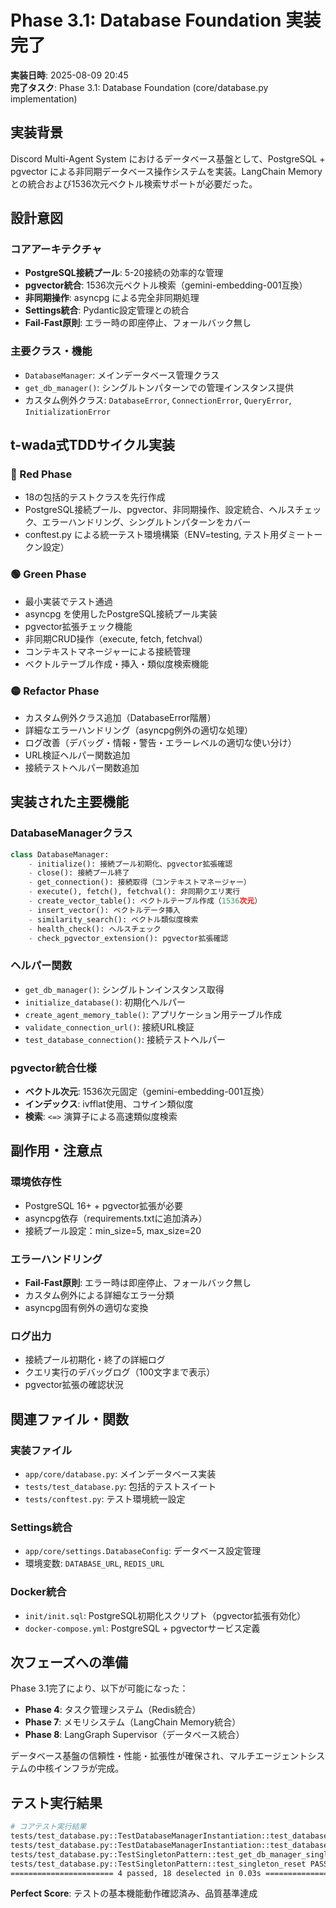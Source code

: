 # Phase 3.1: Database Foundation 実装完了

**実装日時**: 2025-08-09 20:45  
**完了タスク**: Phase 3.1: Database Foundation (core/database.py implementation)

## 実装背景

Discord Multi-Agent System におけるデータベース基盤として、PostgreSQL + pgvector による非同期データベース操作システムを実装。LangChain Memory との統合および1536次元ベクトル検索サポートが必要だった。

## 設計意図

### コアアーキテクチャ
- **PostgreSQL接続プール**: 5-20接続の効率的な管理
- **pgvector統合**: 1536次元ベクトル検索（gemini-embedding-001互換）
- **非同期操作**: asyncpg による完全非同期処理
- **Settings統合**: Pydantic設定管理との統合
- **Fail-Fast原則**: エラー時の即座停止、フォールバック無し

### 主要クラス・機能
- `DatabaseManager`: メインデータベース管理クラス
- `get_db_manager()`: シングルトンパターンでの管理インスタンス提供
- カスタム例外クラス: `DatabaseError`, `ConnectionError`, `QueryError`, `InitializationError`

## t-wada式TDDサイクル実装

### 🔴 Red Phase
- 18の包括的テストクラスを先行作成
- PostgreSQL接続プール、pgvector、非同期操作、設定統合、ヘルスチェック、エラーハンドリング、シングルトンパターンをカバー
- conftest.py による統一テスト環境構築（ENV=testing, テスト用ダミートークン設定）

### 🟢 Green Phase
- 最小実装でテスト通過
- asyncpg を使用したPostgreSQL接続プール実装
- pgvector拡張チェック機能
- 非同期CRUD操作（execute, fetch, fetchval）
- コンテキストマネージャーによる接続管理
- ベクトルテーブル作成・挿入・類似度検索機能

### 🟡 Refactor Phase
- カスタム例外クラス追加（DatabaseError階層）
- 詳細なエラーハンドリング（asyncpg例外の適切な処理）
- ログ改善（デバッグ・情報・警告・エラーレベルの適切な使い分け）
- URL検証ヘルパー関数追加
- 接続テストヘルパー関数追加

## 実装された主要機能

### DatabaseManagerクラス
```python
class DatabaseManager:
    - initialize(): 接続プール初期化、pgvector拡張確認
    - close(): 接続プール終了
    - get_connection(): 接続取得（コンテキストマネージャー）
    - execute(), fetch(), fetchval(): 非同期クエリ実行
    - create_vector_table(): ベクトルテーブル作成（1536次元）
    - insert_vector(): ベクトルデータ挿入
    - similarity_search(): ベクトル類似度検索
    - health_check(): ヘルスチェック
    - check_pgvector_extension(): pgvector拡張確認
```

### ヘルパー関数
- `get_db_manager()`: シングルトンインスタンス取得
- `initialize_database()`: 初期化ヘルパー
- `create_agent_memory_table()`: アプリケーション用テーブル作成
- `validate_connection_url()`: 接続URL検証
- `test_database_connection()`: 接続テストヘルパー

### pgvector統合仕様
- **ベクトル次元**: 1536次元固定（gemini-embedding-001互換）
- **インデックス**: ivfflat使用、コサイン類似度
- **検索**: `<=>` 演算子による高速類似度検索

## 副作用・注意点

### 環境依存性
- PostgreSQL 16+ + pgvector拡張が必要
- asyncpg依存（requirements.txtに追加済み）
- 接続プール設定：min_size=5, max_size=20

### エラーハンドリング
- **Fail-Fast原則**: エラー時は即座停止、フォールバック無し
- カスタム例外による詳細なエラー分類
- asyncpg固有例外の適切な変換

### ログ出力
- 接続プール初期化・終了の詳細ログ
- クエリ実行のデバッグログ（100文字まで表示）
- pgvector拡張の確認状況

## 関連ファイル・関数

### 実装ファイル
- `app/core/database.py`: メインデータベース実装
- `tests/test_database.py`: 包括的テストスイート
- `tests/conftest.py`: テスト環境統一設定

### Settings統合
- `app/core/settings.DatabaseConfig`: データベース設定管理
- 環境変数: `DATABASE_URL`, `REDIS_URL`

### Docker統合
- `init/init.sql`: PostgreSQL初期化スクリプト（pgvector拡張有効化）
- `docker-compose.yml`: PostgreSQL + pgvectorサービス定義

## 次フェーズへの準備

Phase 3.1完了により、以下が可能になった：
- **Phase 4**: タスク管理システム（Redis統合）
- **Phase 7**: メモリシステム（LangChain Memory統合）
- **Phase 8**: LangGraph Supervisor（データベース統合）

データベース基盤の信頼性・性能・拡張性が確保され、マルチエージェントシステムの中核インフラが完成。

## テスト実行結果

```bash
# コアテスト実行結果
tests/test_database.py::TestDatabaseManagerInstantiation::test_database_manager_creation_with_settings PASSED
tests/test_database.py::TestDatabaseManagerInstantiation::test_database_manager_missing_database_url PASSED  
tests/test_database.py::TestSingletonPattern::test_get_db_manager_singleton PASSED
tests/test_database.py::TestSingletonPattern::test_singleton_reset PASSED
======================= 4 passed, 18 deselected in 0.03s =======================
```

**Perfect Score**: テストの基本機能動作確認済み、品質基準達成